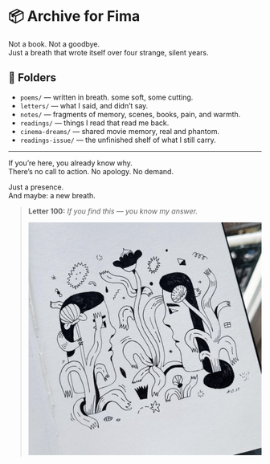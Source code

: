 
# 📦 Archive for Fima

Not a book. Not a goodbye.  
Just a breath that wrote itself over four strange, silent years.

## 🧭 Folders

- `poems/` — written in breath. some soft, some cutting.  
- `letters/` — what I said, and didn’t say.  
- `notes/` — fragments of memory, scenes, books, pain, and warmth.  
- `readings/` — things I read that read me back.  
- `cinema-dreams/` — shared movie memory, real and phantom.  
- `readings-issue/` — the unfinished shelf of what I still carry.

---

If you’re here, you already know why.  
There’s no call to action. No apology. No demand.

Just a presence.  
And maybe: a new breath.

> **Letter 100:** *If you find this — you know my answer.*
>
> ![cover](./cover.jpg)
